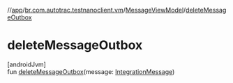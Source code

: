 //[app](../../../index.md)/[br.com.autotrac.testnanoclient.vm](../index.md)/[MessageViewModel](index.md)/[deleteMessageOutbox](delete-message-outbox.md)

# deleteMessageOutbox

[androidJvm]\
fun [deleteMessageOutbox](delete-message-outbox.md)(message: [IntegrationMessage](../../br.com.autotrac.testnanoclient.models/-integration-message/index.md))
